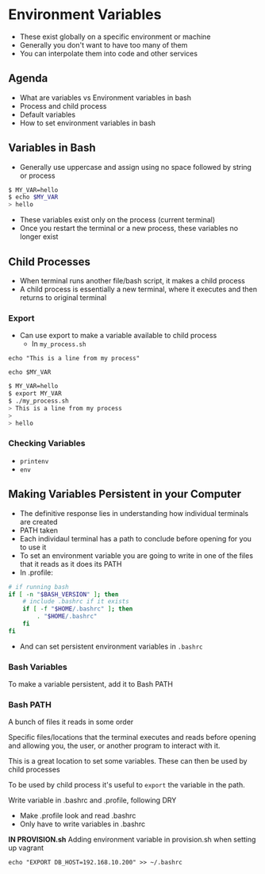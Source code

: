 # Environment Variables

- These exist globally on a specific environment or machine
- Generally you don't want to have too many of them
- You can interpolate them into code and other services

## Agenda

- What are variables vs Environment variables in bash
- Process and child process
- Default variables
- How to set environment variables in bash


## Variables in Bash

- Generally use uppercase and assign using no space followed by string or process
```bash
$ MY_VAR=hello
$ echo $MY_VAR
> hello
```

- These variables exist only on the process (current terminal)
- Once you restart the terminal or a new process, these variables no longer exist

## Child Processes

- When terminal runs another file/bash script, it makes a child process 
- A child process is essentially a new terminal, where it executes and then returns to original terminal

### Export

- Can use export to make a variable available to child process
	- In ```my_process.sh```
```
echo "This is a line from my process"

echo $MY_VAR
```

```bash
$ MY_VAR=hello
$ export MY_VAR
$ ./my_process.sh
> This is a line from my process
>
> hello
```

### Checking Variables

- ``printenv``
- ``env``

## Making Variables Persistent in your Computer

- The definitive response lies in understanding how individual terminals are created
- PATH taken
- Each individaul terminal has a path to conclude before opening for you to use it
- To set an environment variable you are going to write in one of the files that it reads as it does its PATH
- In .profile:
```bash
# if running bash
if [ -n "$BASH_VERSION" ]; then
	# include .bashrc if it exists
	if [ -f "$HOME/.bashrc" ]; then
		. "$HOME/.bashrc"
	fi
fi
```

- And can set persistent environment variables in ``.bashrc``



### Bash Variables

To make a variable persistent, add it to Bash PATH

### Bash PATH

A bunch of files it reads in some order

Specific files/locations that the terminal executes and reads before opening and allowing you, the user, or another program to interact with it.

This is a great location to set some variables. These can then be used by child processes

To be used by child process it's useful to ``export`` the variable in the path.

Write variable in .bashrc and .profile, following DRY
- Make .profile look and read .bashrc
- Only have to write variables in .bashrc

**IN PROVISION.sh**
Adding environment variable in provision.sh when setting up vagrant

```
echo "EXPORT DB_HOST=192.168.10.200" >> ~/.bashrc